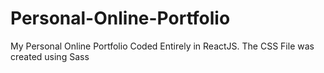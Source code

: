 # Personal-Online-Portfolio
My Personal Online Portfolio Coded Entirely in ReactJS. The CSS File was created using Sass

